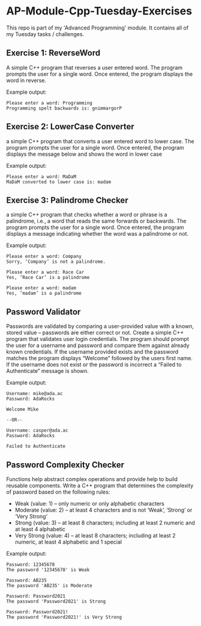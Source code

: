 # AP-Module-Cpp-Tuesday-Exercises
This repo is part of my 'Advanced Programming' module. It contains all of my Tuesday tasks / challenges.

## Exercise 1: ReverseWord
A simple C++ program that reverses a user entered word. The program prompts the user for a single word. Once entered, the program displays the word in reverse.

Example output:
```
Please enter a word: Programming
Programming spelt backwards is: gnimmargorP
```

## Exercise 2: LowerCase Converter
a simple C++ program that converts a user entered word to lower case. The program prompts the user for a single word. Once entered, the program displays the message below and shows the word in lower case

Example output:
```
Please enter a word: MaDaM
MaDaM converted to lower case is: madam
```

## Exercise 3: Palindrome Checker
a simple C++ program that checks whether a word or phrase is a palindrome, i.e., a word that reads the same forwards or backwards. The program prompts the user for a single word. Once entered, the program displays a message indicating whether the word was a palindrome or not.

Example output:
```
Please enter a word: Company
Sorry, ‘Company’ is not a palindrome.

Please enter a word: Race Car
Yes, ‘Race Car’ is a palindrome

Please enter a word: madam
Yes, ‘madam’ is a palindrome
```

## Password Validator
Passwords are validated by comparing a user-provided value with a known, stored value – passwords are either correct or not. Create a simple C++ program that validates user login credentials. The program should prompt the user for a username and password and compare them against already known credentials. If the username provided exists and the password matches the program displays “Welcome” followed by the users first name. If the username does not exist or the password is incorrect a “Failed to Authenticate” message is shown.

Example output:
```
Username: mike@ada.ac
Password: AdaRocks

Welcome Mike

--OR--

Username: casper@ada.ac
Password: AdaRocks

Failed to Authenticate
```

## Password Complexity Checker
Functions help abstract complex operations and provide help to build reusable components.
Write a C++ program that determines the complexity of password based on the following rules:
* Weak (value: 1) – only numeric or only alphabetic characters
* Moderate (value: 2) – at least 4 characters and is not ‘Weak’, ‘Strong’ or ‘Very Strong’
* Strong (value: 3) – at least 8 characters; including at least 2 numeric and at least 4 alphabetic
* Very Strong (value: 4) – at least 8 characters; including at least 2 numeric, at least 4 alphabetic and 1 special

Example output:
```
Password: 12345678
The password '12345678' is Weak

Password: AB235
The password 'AB235' is Moderate

Password: Password2021
The password 'Password2021' is Strong

Password: Password2021!
The password 'Password2021!' is Very Strong
```
